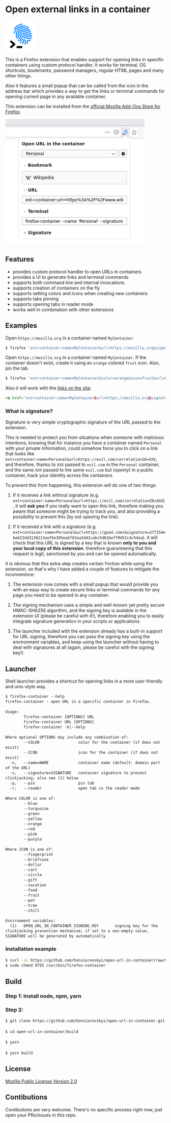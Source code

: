 # Open external links in a container

<img src="src/icons/extension-96.png">

This is a Firefox extension that enables support for opening links in specific containers using custom protocol handler.
It works for terminal, OS shortcuts, bookmarks, password managers, regular HTML pages and many other things.

Also it features a small popup that can be called from the icon in the address bar
which provides a way to get the links or terminal commands for opening current page
in any available container.

This extension can be installed from the [official Mozilla Add-Ons Store for Firefox](https://addons.mozilla.org/firefox/addon/open-url-in-container/).

![Extension screenshot](./docs/images/screenshot_main.png)

## Features

- provides custom protocol handler to open URLs in containers
- provides a UI to generate links and terminal commands
- supports both command line and internal invocations
- supports creation of containers on the fly
- supports setting colors and icons when creating new containers
- supports tabs pinning
- supports opening tabs in reader mode
- works well in combination with other extensions

## Examples

Open `https://mozilla.org` in a container named `MyContainer`.

```bash
$ firefox 'ext+container:name=MyContainer&url=https://mozilla.org&signature=ea7214f675398e93764ba44504070221633b0d5dce6c4263715f1cca89ab5f86'
```

Open `https://mozilla.org` in a container named `MyContainer`. If the container doesn't exist, create it using an `orange` colored `fruit` icon. Also, pin the tab.

```bash
$ firefox 'ext+container:name=MyContainer&color=orange&icon=fruit&url=https://mozilla.org&pinned=true&signature=ea7214f675398e93764ba44504070221633b0d5dce6c4263715f1cca89ab5f86'
```

Also it will work with the [links on the site](ext+container:name=MyContainer&url=https://mozilla.org):

```html
<a href="ext+container:name=MyContainer&url=https://mozilla.org&signature=ea7214f675398e93764ba44504070221633b0d5dce6c4263715f1cca89ab5f86">Mozilla.Org in MyContainer</a>
```

### What is signature?

Signature is very simple cryptographic signature of the URL passed to the extension.

This is needed to protect you from situations when someone with malicious intentions,
knowing that for instance you have a container named `Personal` with your private information,
could somehow force you to click on a link that looks like `ext+container:name=Personal&url=https://evil.com/correlationID=XXX`,
and therefore, thanks to `XXX` passed to `evil.com` in the `Personal` container, and the same `XXX` passed to the same `evil.com`
but (openly) in a public container, track your identity across the containers.

To prevent this from happening, this extension will do one of two things:

1. If it receives a link without signature (e.g. `ext+container:name=Personal&url=https://evil.com/correlationID=XXX`),
it will **ask you** if you really want to open this link, therefore making you aware that someone might be trying to track you,
and also providing a possibility to prevent this (by not opening the link).

2. If it recieved a link with a signature (e.g. `ext+container:name=Personal&url=https://good.com/&signature=2f7154ebeb22dd3136213aef6e385eabf63aa2d42cabc5d61beff9d52c4c5daa`).
it will check that this URL is signed by a key that is known **only to you and your local copy of this extension**.
therefore guaranteeing that this request is legit, sanctioned by you and can be opened automatically.

It is obvious that this extra step creates certain friction while using the extension, so that's why I have added a couple of features
to mitigate the inconvenince:

1. The extension now comes with a small popup that would provide you with an easy way to create secure links or terminal commands for any page you need to be opened in any container.

2. The signing mechanism uses a simple and well-known yet pretty secure HMAC-SHA256 algorithm, and the signing key is avalable in the extension UI (please be careful with it!),
therefore enabling you to easily integrate signature generation in your scripts or applications.

3. The launcher included with the extension already has a built-in support for URL signing, therefore you can pass the signing key using the environment variables,
and keep using the launcher without having to deal with signatures at all (again, please be careful with the signing key!).

## Launcher

Shell launcher provides a shortcut for opening links in a more user-friendly and unix-style way.

```
$ firefox-container --help
firefox-container - open URL in a specific container in Firefox.

Usage:
        firefox-container [OPTIONS] URL
        firefox-container URL [OPTIONS]
        firefox-container -h|--help

Where optional OPTIONS may include any combination of:
        --COLOR                 color for the container (if does not exist)
        --ICON                  icon for the container (if does not exist)
  -n,   --name=NAME             container name (default: domain part of the URL)
  -s,   --signature=SIGNATURE   container signature to prevent clickjacking; also see (1) below
  -p,   --pin                   pin tab
  -r,   --reader                open tab in the reader mode

Where COLOR is one of:
        --blue
        --turquoise
        --green
        --yellow
        --orange
        --red
        --pink
        --purple

Where ICON is one of:
        --fingerprint
        --briefcase
        --dollar
        --cart
        --circle
        --gift
        --vacation
        --food
        --fruit
        --pet
        --tree
        --chill

Environment variables:
  (1)   OPEN_URL_IN_CONTAINER_SIGNING_KEY       signing key for the clickjacking prevention mechanism; if set to a non-empty value, SIGNATURE will be generated by automatically
```

### Installation example

```bash
$ curl -sL https://github.com/honsiorovskyi/open-url-in-container/raw/master/launcher.sh | sudo tee /usr/bin/firefox-container > /dev/null
$ sudo chmod 0755 /usr/bin/firefox-container
```

## Build

### Step 1: Install node, npm, yarn
### Step 2:
```bash
$ git clone https://github.com/honsiorovskyi/open-url-in-container.git

$ cd open-url-in-container/build

$ yarn

$ yarn build
```

## License

[Mozilla Public License Version 2.0](LICENSE)

## Contibutions

Contibutions are very welcome. There's no specific process right now, just open your PRs/issues in this repo.
